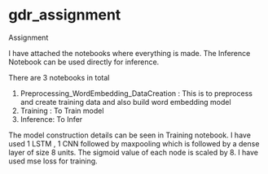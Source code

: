 # gdr_assignment
Assignment

I have attached the notebooks where everything is made. The Inference Notebook can be used directly for inference. 

There are 3 notebooks in total
1. Preprocessing_WordEmbedding_DataCreation : This is to preprocess and create training data and also build word embedding model
2. Training : To Train model
3. Inference: To Infer


The model construction details can be seen in Training notebook. I have used 1 LSTM , 1 CNN followed by maxpooling which is followed by a dense layer of size 
8 units. The sigmoid value of each node is scaled by 8. I have used mse loss for training. 
